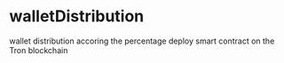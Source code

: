 # walletDistribution
wallet distribution accoring the percentage
deploy smart contract on the Tron blockchain
